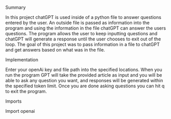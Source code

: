 Summary

In this project chatGPT is used inside of a python file to answer questions entered by the user. An outside file is passed as information into the program and using the information in the file chatGPT can answer the users questions. The program allows the user to keep inputting questions and chatGPT will generate a response until the user chooses to exit out of the loop. The goal of this project was to pass information in a file to chatGPT and get answers based on what was in the file.


Implementation

Enter your openAi key and file path into the specified locations. When you run the program GPT will take the provided article as input and you will be able to ask any question you want, and responses will be generated within the specified token limit. Once you are done asking questions you can hit q to exit the program.


Imports

Import openai
